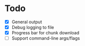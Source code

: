 # Todo

- [x] General output
- [x] Debug logging to file
- [x] Progress bar for chunk download
- [ ] Support command-line args/flags
